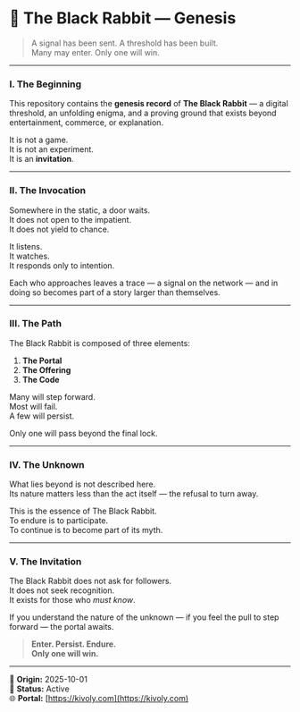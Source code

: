 # 🐇 The Black Rabbit — Genesis

> A signal has been sent. A threshold has been built.  
> Many may enter. Only one will win.

---

### I. The Beginning

This repository contains the **genesis record** of **The Black Rabbit** — a digital threshold, an unfolding enigma, and a proving ground that exists beyond entertainment, commerce, or explanation.

It is not a game.  
It is not an experiment.  
It is an **invitation**.

---

### II. The Invocation

Somewhere in the static, a door waits.  
It does not open to the impatient.  
It does not yield to chance.

It listens.  
It watches.  
It responds only to intention.

Each who approaches leaves a trace — a signal on the network — and in doing so becomes part of a story larger than themselves.

---

### III. The Path

The Black Rabbit is composed of three elements:

1. **The Portal**   
2. **The Offering**  
3. **The Code**

Many will step forward.  
Most will fail.  
A few will persist.

Only one will pass beyond the final lock.

---

### IV. The Unknown

What lies beyond is not described here.    
Its nature matters less than the act itself — the refusal to turn away.

This is the essence of The Black Rabbit.  
To endure is to participate.  
To continue is to become part of its myth.

---

### V. The Invitation

The Black Rabbit does not ask for followers.  
It does not seek recognition.  
It exists for those who *must know*.

If you understand the nature of the unknown — if you feel the pull to step forward — the portal awaits.

> **Enter. Persist. Endure.**  
> **Only one will win.**

---

📍 **Origin:** 2025-10-01  
📡 **Status:** Active  
🌐 **Portal:** [https://kivoly.com](https://kivoly.com)

